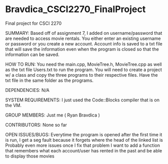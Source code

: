 # Bravdica_CSCI2270_FinalProject
Final project for CSCI 2270

SUMMARY:
Based off of assignment 7, I added on username/password that are needed to access movie rentals. You either enter an existing username or password or you create a new account. Account info is saved to a txt file that will save the information even when the program is closed so that the information can be saved.

HOW TO RUN:
You need the main.cpp, MovieTree.h, MovieTree.cpp as well as the txt file Users.txt to run the program. You will need to create a project w/ a class and copy the three programs to their respective files. Have the txt file in the same folder as the programs.

DEPENDENCIES:
N/A

SYSTEM REQUIREMENTS:
I just used the Code::Blocks compiler that is on the VM.

GROUP MEMBERS:
Just me ( Ryan Bravdica )

CONTRIBUTORS:
None so far

OPEN ISSUES/BUGS:
Everytime the program is opened after the first time it is run, I get a seg fault because it forgets where the head of the linked list is
Probably even more issues once I fix that problem
I want to add a function that remembers what each account/user has rented in the past and be able to display those movies



